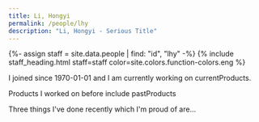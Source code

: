 ```yaml
---
title: Li, Hongyi
permalink: /people/lhy
description: "Li, Hongyi - Serious Title"
---
```


{%- assign staff = site.data.people | find: "id", "lhy" -%}
{% include staff_heading.html staff=staff color=site.colors.function-colors.eng %}

<p>I joined since 1970-01-01 and I am currently working on currentProducts.</p>

<p>Products I worked on before include pastProducts</p>

<p>Three things I've done recently which I'm proud of are...</p>

